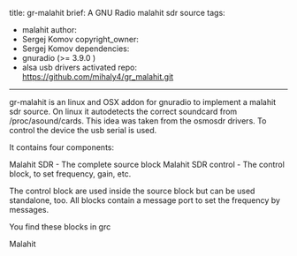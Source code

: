 title: gr-malahit
brief: A GNU Radio malahit sdr source
tags:
  - malahit
author:
  - Sergej Komov
copyright_owner:
  - Sergej Komov
dependencies:
  - gnuradio (>= 3.9.0 )
  - alsa usb drivers activated
repo: https://github.com/mihaly4/gr_malahit.git
---
gr-malahit is an linux and OSX addon for gnuradio to implement a malahit sdr source.
On linux it autodetects the correct soundcard from /proc/asound/cards.
This idea was taken from the osmosdr drivers.  To control the device the usb serial is used.

It contains four components:
 
Malahit SDR              - The complete source block
Malahit SDR control      - The control block, to set frequency, gain, etc.

The  control block are used inside the source block but can be used standalone, too.
All blocks contain a message port to set the frequency by messages.

You find these blocks in grc

Malahit


